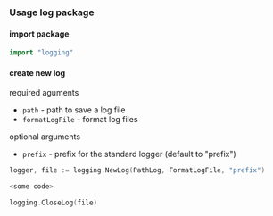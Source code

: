 ### Usage log package

#### import package
```go
import "logging"
```

#### create new log

required aguments

* `path` - path to save a log file
* `formatLogFile` - format log files

optional arguments
* `prefix` - prefix for the standard logger (default to "prefix")

```go
logger, file := logging.NewLog(PathLog, FormatLogFile, "prefix")

<some code>

logging.CloseLog(file)
```